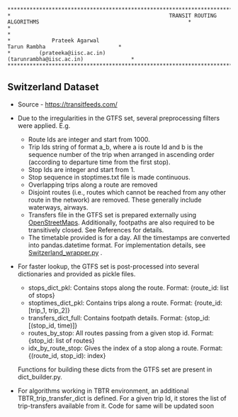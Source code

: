     *****************************************************************************************************************************
	*                                                  TRANSIT ROUTING ALGORITHMS                                               *
    *                                                                                                                           *
	*             Prateek Agarwal                                                            Tarun Rambha                       *
	*         (prateeka@iisc.ac.in)                                                      (tarunrambha@iisc.ac.in)               *
    *****************************************************************************************************************************

## Switzerland Dataset
- Source - https://transitfeeds.com/ 
- Due to the irregularities in the GTFS set, several preprocessing filters were applied. E.g.
    - Route Ids are integer and start from 1000.
    - Trip Ids string of format a_b, where a is route Id and b is the sequence number of the trip when arranged in ascending order (according to departure time from the first stop).
    - Stop Ids are integer and start from 1.
    - Stop sequence in stoptimes.txt file is made continuous.
    - Overlapping trips along a route are removed
    - Disjoint routes (i.e., routes which cannot be reached from any other route in the network) are removed. These generally include waterways, airways.
    - Transfers file in the GTFS set is prepared externally using [OpenStreetMaps](https://www.openstreetmap.org/). Additionally, footpaths are also required to be transitively closed. See References for details.
    - The timetable provided is for a day. All the timestamps are converted into pandas.datetime format.
  For implementation details, see [Switzerland_wrapper.py](https://github.com/transnetlab/transit-routing/blob/main/Switzerland_wrapper.py) .

- For faster lookup, the GTFS set is post-processed into several dictionaries and provided as pickle files. 
    - stops_dict_pkl: Contains stops along the route. Format: {route_id: list of stops}
    - stoptimes_dict_pkl: Contains trips along a route. Format: {route_id: [trip_1, trip_2]}
    - transfers_dict_full: Contains footpath details. Format: {stop_id: [(stop_id, time)]}
    - routes_by_stop: All routes passing from a given stop id. Format: {stop_id: list of routes}
    - idx_by_route_stop: Gives the index of a stop along a route. Format: {(route_id, stop_id): index}

  Functions for building these dicts from the GTFS set are present in dict_builder.py. 
- For algorithms working in TBTR environment, an additional TBTR_trip_transfer_dict is defined. For a given trip Id, it stores the list of trip-transfers available from it. Code for same will be updated soon
